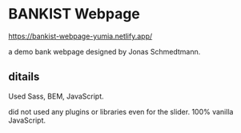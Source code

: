 # BANKIST Webpage
https://bankist-webpage-yumia.netlify.app/

a demo bank webpage designed by Jonas Schmedtmann.

## ditails
Used Sass, BEM, JavaScript.

did not used any plugins or libraries even for the slider. 100% vanilla JavaScript.

